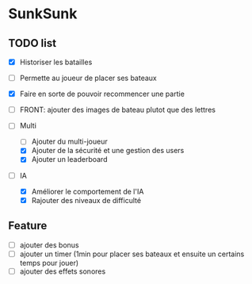 # SunkSunk

## TODO list
- [x] Historiser les batailles
- [ ] Permette au joueur de placer ses bateaux
- [X] Faire en sorte de pouvoir recommencer une partie

- [ ] FRONT: ajouter des images de bateau plutot que des lettres
- [ ] Multi 
  - [ ] Ajouter du multi-joueur
  - [X] Ajouter de la sécurité et une gestion des users
  - [X] Ajouter un leaderboard
- [ ] IA
  - [X] Améliorer le comportement de l'IA
  - [X] Rajouter des niveaux de difficulté

## Feature
- [ ] ajouter des bonus
- [ ] ajouter un timer (1min pour placer 
ses bateaux et ensuite un certains temps pour jouer)
- [ ] ajouter des effets sonores